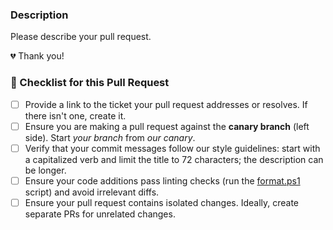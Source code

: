 ### Description

Please describe your pull request.

💔 Thank you!

### 🚨 Checklist for this Pull Request

- [ ] Provide a link to the ticket your pull request addresses or resolves. If there isn't one, create it.
- [ ] Ensure you are making a pull request against the **canary branch** (left side). Start *your branch* from *our canary*.
- [ ] Verify that your commit messages follow our style guidelines: start with a capitalized verb and limit the title to 72 characters; the description can be longer.
- [ ] Ensure your code additions pass linting checks (run the [format.ps1](../format.ps1) script) and avoid irrelevant diffs.
- [ ] Ensure your pull request contains isolated changes. Ideally, create separate PRs for unrelated changes.
